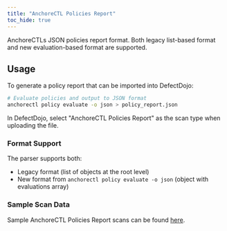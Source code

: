 ```yaml
---
title: "AnchoreCTL Policies Report"
toc_hide: true
---
```

AnchoreCTLs JSON policies report format. Both legacy list-based format and new evaluation-based format are supported.

## Usage

To generate a policy report that can be imported into DefectDojo:

```bash
# Evaluate policies and output to JSON format
anchorectl policy evaluate -o json > policy_report.json
```

In DefectDojo, select "AnchoreCTL Policies Report" as the scan type when uploading the file.

### Format Support

The parser supports both:
- Legacy format (list of objects at the root level)
- New format from `anchorectl policy evaluate -o json` (object with evaluations array)

### Sample Scan Data
Sample AnchoreCTL Policies Report scans can be found [here](https://github.com/DefectDojo/django-DefectDojo/tree/master/unittests/scans/anchorectl_policies).